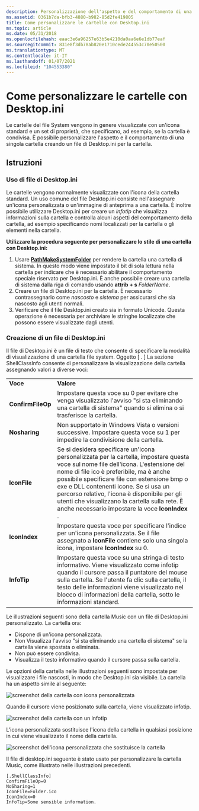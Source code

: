 ```yaml
---
description: Personalizzazione dell'aspetto e del comportamento di una singola cartella con Desktop.ini.
ms.assetid: 0361b7da-bfb3-4880-b982-85d2fe419805
title: Come personalizzare le cartelle con Desktop.ini
ms.topic: article
ms.date: 05/31/2018
ms.openlocfilehash: eaac3e6a96257e63b5e4210da0aa6e6e1db77eaf
ms.sourcegitcommit: 831e8f3db78ab820e1710cede244553c70e50500
ms.translationtype: MT
ms.contentlocale: it-IT
ms.lasthandoff: 01/07/2021
ms.locfileid: "104553380"
---
```

# <a name="how-to-customize-folders-with-desktopini"></a>Come personalizzare le cartelle con Desktop.ini

Le cartelle del file System vengono in genere visualizzate con un'icona standard e un set di proprietà, che specificano, ad esempio, se la cartella è condivisa. È possibile personalizzare l'aspetto e il comportamento di una singola cartella creando un file di Desktop.ini per la cartella.

## <a name="instructions"></a>Istruzioni

### <a name="using-desktopini-files"></a>Uso di file di Desktop.ini

Le cartelle vengono normalmente visualizzate con l'icona della cartella standard. Un uso comune del file Desktop.ini consiste nell'assegnare un'icona personalizzata o un'immagine di anteprima a una cartella. È inoltre possibile utilizzare Desktop.ini per creare un *infotip* che visualizza informazioni sulla cartella e controlla alcuni aspetti del comportamento della cartella, ad esempio specificando nomi localizzati per la cartella o gli elementi nella cartella.

**Utilizzare la procedura seguente per personalizzare lo stile di una cartella con Desktop.ini:**

1.  Usare [**PathMakeSystemFolder**](/windows/desktop/api/Shlwapi/nf-shlwapi-pathmakesystemfoldera) per rendere la cartella una cartella di sistema. In questo modo viene impostato il bit di sola lettura nella cartella per indicare che è necessario abilitare il comportamento speciale riservato per Desktop.ini. È anche possibile creare una cartella di sistema dalla riga di comando usando **attrib + s** *FolderName*.
2.  Creare un file di Desktop.ini per la cartella. È necessario contrassegnarlo come *nascosto* e *sistema* per assicurarsi che sia nascosto agli utenti normali.
3.  Verificare che il file Desktop.ini creato sia in formato Unicode. Questa operazione è necessaria per archiviare le stringhe localizzate che possono essere visualizzate dagli utenti.

### <a name="creating-a-desktopini-file"></a>Creazione di un file di Desktop.ini

Il file di Desktop.ini è un file di testo che consente di specificare la modalità di visualizzazione di una cartella file system. Oggetto \[ . \] La sezione ShellClassInfo consente di personalizzare la visualizzazione della cartella assegnando valori a diverse voci:

|                   |                                                                                                                                                                                                                                                                                                                                                                                |
|-------------------|--------------------------------------------------------------------------------------------------------------------------------------------------------------------------------------------------------------------------------------------------------------------------------------------------------------------------------------------------------------------------------|
| **Voce**         | **Valore**                                                                                                                                                                                                                                                                                                                                                                      |
| **ConfirmFileOp** | Impostare questa voce su 0 per evitare che venga visualizzato l'avviso "si sta eliminando una cartella di sistema" quando si elimina o si trasferisce la cartella.                                                                                                                                                                                                                                                                  |
| **Nosharing**     | Non supportato in Windows Vista o versioni successive. Impostare questa voce su 1 per impedire la condivisione della cartella.                                                                                                                                                                                                                                                                       |
| **IconFile**      | Se si desidera specificare un'icona personalizzata per la cartella, impostare questa voce sul nome file dell'icona. L'estensione del nome di file ico è preferibile, ma è anche possibile specificare file con estensione bmp o exe e DLL contenenti icone. Se si usa un percorso relativo, l'icona è disponibile per gli utenti che visualizzano la cartella sulla rete. È anche necessario impostare la voce **IconIndex** . |
| **IconIndex**     | Impostare questa voce per specificare l'indice per un'icona personalizzata. Se il file assegnato a **IconFile** contiene solo una singola icona, impostare **IconIndex** su 0.                                                                                                                                                                                                                               |
| **InfoTip**       | Impostare questa voce su una stringa di testo informativo. Viene visualizzato come infotip quando il cursore passa il puntatore del mouse sulla cartella. Se l'utente fa clic sulla cartella, il testo delle informazioni viene visualizzato nel blocco di informazioni della cartella, sotto le informazioni standard.                                                                                                                      |



 

Le illustrazioni seguenti sono della cartella Music con un file di Desktop.ini personalizzato. La cartella ora:

-   Dispone di un'icona personalizzata.
-   Non Visualizza l'avviso "si sta eliminando una cartella di sistema" se la cartella viene spostata o eliminata.
-   Non può essere condivisa.
-   Visualizza il testo informativo quando il cursore passa sulla cartella.

Le opzioni della cartella nelle illustrazioni seguenti sono impostate per visualizzare i file nascosti, in modo che Desktop.ini sia visibile. La cartella ha un aspetto simile al seguente:

![screenshot della cartella con icona personalizzata](images/webview4.jpg)

Quando il cursore viene posizionato sulla cartella, viene visualizzato infotip.

![screenshot della cartella con un infotip](images/webview6.jpg)

L'icona personalizzata sostituisce l'icona della cartella in qualsiasi posizione in cui viene visualizzato il nome della cartella.

![screenshot dell'icona personalizzata che sostituisce la cartella](images/webview5.jpg)

Il file di desktop.ini seguente è stato usato per personalizzare la cartella Music, come illustrato nelle illustrazioni precedenti.


```
[.ShellClassInfo]
ConfirmFileOp=0
NoSharing=1
IconFile=Folder.ico
IconIndex=0
InfoTip=Some sensible information.
```



 

 




